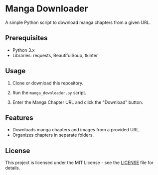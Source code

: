 # Manga Downloader

A simple Python script to download manga chapters from a given URL.

## Prerequisites

- Python 3.x
- Libraries: requests, BeautifulSoup, tkinter

## Usage

1. Clone or download this repository.

2. Run the `manga_downloader.py` script.

3. Enter the Manga Chapter URL and click the "Download" button.

## Features

- Downloads manga chapters and images from a provided URL.
- Organizes chapters in separate folders.

## License

This project is licensed under the MIT License - see the [LICENSE](LICENSE) file for details.
